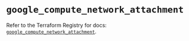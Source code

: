 # `google_compute_network_attachment`

Refer to the Terraform Registry for docs: [`google_compute_network_attachment`](https://registry.terraform.io/providers/hashicorp/google-beta/5.12.0/docs/resources/google_compute_network_attachment).
